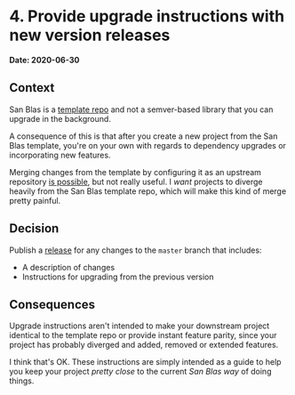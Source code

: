 # 4. Provide upgrade instructions with new version releases

**Date: 2020-06-30**

## Context

San Blas is a [template repo](https://github.blog/2019-06-06-generate-new-repositories-with-repository-templates/) and not a semver-based library that you can upgrade in the background.

A consequence of this is that after you create a new project from the San Blas template, you're on your own with regards to dependency upgrades or incorporating new features.

Merging changes from the template by configuring it as an upstream repository [is possible](https://help.github.com/en/github/collaborating-with-issues-and-pull-requests/syncing-a-fork), but not really useful. I *want* projects to diverge heavily from the San Blas template repo, which will make this kind of merge pretty painful.

## Decision

Publish a [release](https://github.com/bensmithett/sanblas/releases) for any changes to the `master` branch that includes:

- A description of changes
- Instructions for upgrading from the previous version

## Consequences

Upgrade instructions aren't intended to make your downstream project identical to the template repo or provide instant feature parity, since your project has probably diverged and added, removed or extended features.

I think that's OK. These instructions are simply intended as a guide to help you keep your project *pretty close* to the current *San Blas way* of doing things.
